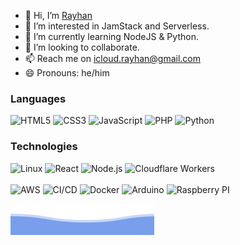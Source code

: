 - 👋 Hi, I’m [Rayhan](@madc0de)
- 👀 I’m interested in JamStack and Serverless.
- 🌱 I’m currently learning NodeJS & Python.
- 💞️ I’m looking to collaborate.
- 📫 Reach me on icloud.rayhan@gmail.com
- 😄 Pronouns: he/him


### Languages
![HTML5](https://img.shields.io/badge/-HTML5-000?&logo=html5&logoWidth=26)
![CSS3](https://img.shields.io/badge/-CSS3-000?&logo=css3&logoWidth=26)
![JavaScript](https://img.shields.io/badge/-JavaScript-000?&logo=javascript&logoWidth=26)
![PHP](https://img.shields.io/badge/-PHP-000?&logo=php&logoWidth=26)
![Python](https://img.shields.io/badge/-Python-000?&logo=python&logoWidth=26)

### Technologies

![Linux](https://img.shields.io/badge/-Linux-000?&logo=linux&logoColor=FCC624)
![React](https://img.shields.io/badge/-React-000?&logo=react)
![Node.js](https://img.shields.io/badge/-Node.js-000?&logo=node.js)
![Cloudflare Workers](https://img.shields.io/badge/-Cloudflare%20Workers-000?&logo=cloudflare)
<br>
<br>
![AWS](https://img.shields.io/badge/-AWS-000?&logo=Amazon-AWS&logoColor=FF9900)
![CI/CD](https://img.shields.io/badge/-CI%2FCD-000?&logo=CircleCI&logoColor=888)
![Docker](https://img.shields.io/badge/-Docker-000?&logo=Docker)
![Arduino](https://img.shields.io/badge/-Arduino-000?&logo=Arduino)
![Raspberry PI](https://img.shields.io/badge/-Raspberry%20PI-000?&logo=Raspberry-Pi&logoColor=C51A4A)


![Bottom Waves](https://raw.githubusercontent.com/madc0de/madc0de/main/img/bottom_header.svg)

